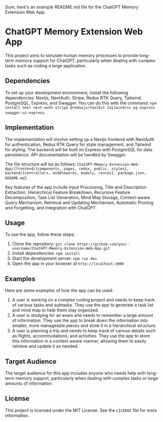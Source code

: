 Sure, here's an example README.md file for the ChatGPT Memory Extension Web App:

# ChatGPT Memory Extension Web App

This project aims to simulate human memory processes to provide long-term memory support for ChatGPT, particularly when dealing with complex tasks such as coding a large application.

## Dependencies

To set up your development environment, install the following dependencies: Nextjs, NextAuth, Stripe, Redux RTK Query, Tailwind, PostgreSQL, Express, and Swagger. You can do this with the command: `npm install next next-auth stripe @reduxjs/toolkit tailwindcss pg express swagger-ui-express`.

## Implementation

The implementation will involve setting up a Nextjs frontend with NextAuth for authentication, Redux RTK Query for state management, and Tailwind for styling. The backend will be built on Express with PostgreSQL for data persistence. API documentation will be handled by Swagger.

The file structure will be as follows: `ChatGPT-Memory-Extension-Web-App/{frontend/{components, pages, redux, public, styles}, backend/{controllers, middlewares, models, routes}, package.json, README.md}`.

Key features of the app include Input Processing, Title and Description Extraction, Hierarchical Feature Breakdown, Recursive Feature Decomposition, Task List Generation, Mind Map Storage, Context-aware Query Mechanism, Retrieval and Updating Mechanism, Automatic Pruning and Forgetting, and Integration with ChatGPT.

## Usage

To use the app, follow these steps:

1. Clone the repository: `git clone https://github.com/your-username/ChatGPT-Memory-Extension-Web-App.git`
2. Install dependencies: `npm install`
3. Start the development server: `npm run dev`
4. Open the app in your browser at `http://localhost:3000`

## Examples

Here are some examples of how the app can be used:

1. A user is working on a complex coding project and needs to keep track of various tasks and subtasks. They use the app to generate a task list and mind map to help them stay organized.
2. A user is studying for an exam and needs to remember a large amount of information. They use the app to break down the information into smaller, more manageable pieces and store it in a hierarchical structure.
3. A user is planning a trip and needs to keep track of various details such as flights, accommodations, and activities. They use the app to store this information in a context-aware manner, allowing them to easily retrieve and update it as needed.

## Target Audience

The target audience for this app includes anyone who needs help with long-term memory support, particularly when dealing with complex tasks or large amounts of information.

## License

This project is licensed under the MIT License. See the `LICENSE` file for more information.